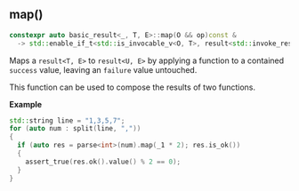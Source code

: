 ## map()

```cpp
constexpr auto basic_result<_, T, E>::map(O && op)const &
  -> std::enable_if_t<std::is_invocable_v<O, T>, result<std::invoke_result_t<O, T>, E>> ;
```

Maps a `result<T, E>` to `result<U, E>` by applying a function to a contained `success` value, leaving an `failure` value untouched.

This function can be used to compose the results of two functions.

**Example**

```cpp
std::string line = "1,3,5,7";
for (auto num : split(line, ","))
{
  if (auto res = parse<int>(num).map(_1 * 2); res.is_ok())
  {
    assert_true(res.ok().value() % 2 == 0);
  }
}
```
